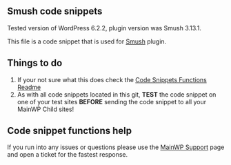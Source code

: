 ## Smush code snippets

Tested version of WordPress 6.2.2, plugin version was Smush 3.13.1.

This file is a code snippet that is used for [Smush](https://wordpress.org/plugins/wp-smushit/) plugin. 

## Things to do

1. If your not sure what this does check the [Code Snippets Functions Readme](https://github.com/mainwp/Code-Snippets-Functions/blob/master/README.md)
2. As with all code snippets located in this git, **TEST** the code snippet on one of your test sites **BEFORE** sending the code snippet to all your MainWP Child sites!

## Code snippet functions help

If you run into any issues or questions please use the [MainWP Support](https://mainwp.com/support/) page and open a ticket for the fastest response.
